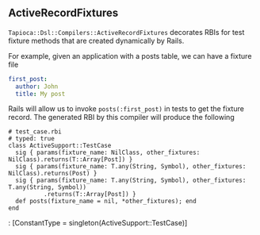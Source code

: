 ## ActiveRecordFixtures

`Tapioca::Dsl::Compilers::ActiveRecordFixtures` decorates RBIs for test fixture methods
that are created dynamically by Rails.

For example, given an application with a posts table, we can have a fixture file

~~~yaml
first_post:
  author: John
  title: My post
~~~

Rails will allow us to invoke `posts(:first_post)` in tests to get the fixture record.
The generated RBI by this compiler will produce the following

~~~rbi
# test_case.rbi
# typed: true
class ActiveSupport::TestCase
  sig { params(fixture_name: NilClass, other_fixtures: NilClass).returns(T::Array[Post]) }
  sig { params(fixture_name: T.any(String, Symbol), other_fixtures: NilClass).returns(Post) }
  sig { params(fixture_name: T.any(String, Symbol), other_fixtures: T.any(String, Symbol))
          .returns(T::Array[Post]) }
  def posts(fixture_name = nil, *other_fixtures); end
end
~~~
: [ConstantType = singleton(ActiveSupport::TestCase)]
